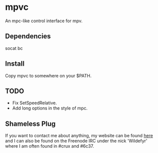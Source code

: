 mpvc
====

An mpc-like control interface for mpv.

Dependencies
------------

socat bc

Install
-------

Copy mpvc to somewhere on your $PATH.

TODO
----

- Fix SetSpeedRelative.
- Add long options in the style of mpc.

Shameless Plug
--------------

If you want to contact me about anything, my website can be found
[here](http://wildefyr.net) and I can also be found on the Freenode IRC under
the nick 'Wildefyr' where I am often found in #crux and #6c37.
